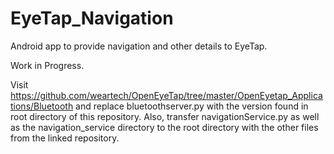 # EyeTap_Navigation
Android app to provide navigation and other details to EyeTap.

Work in Progress.

Visit https://github.com/weartech/OpenEyeTap/tree/master/OpenEyetap_Applications/Bluetooth and replace bluetoothserver.py with the version found in root directory of this repository. Also, transfer navigationService.py as well as the navigation_service directory to the root directory with the other files from the linked repository.
